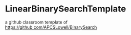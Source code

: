 # LinearBinarySearchTemplate
a github classroom template of https://github.com/APCSLowell/BinarySearch
